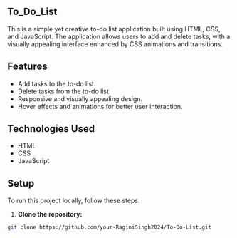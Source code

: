 ## To_Do_List
This is a simple yet creative to-do list application built using HTML, CSS, and JavaScript. The application allows users to add and delete tasks, with a visually appealing interface enhanced by CSS animations and transitions.

## Features
- Add tasks to the to-do list.
- Delete tasks from the to-do list.
- Responsive and visually appealing design.
- Hover effects and animations for better user interaction.



 ## Technologies Used
 - HTML
- CSS
- JavaScript

 
 
## Setup

To run this project locally, follow these steps:

1. **Clone the repository:**

```bash
git clone https://github.com/your-RaginiSingh2024/To-Do-List.git


